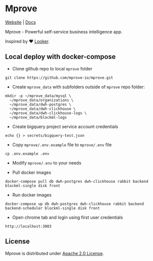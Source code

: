 # Mprove

[Website](https://mprove.io) | [Docs](https://docs.mprove.io)

Mprove - Powerful self-service business intelligence app.

Inspired by :heart: [Looker](https://looker.com/).

## Local deploy with docker-compose

- Clone github repo to local `mprove` folder

```
git clone https://github.com/mprove-io/mprove.git
```

- Create `mprove_data` with subfolders outside of `mprove` repo folder:

```
mkdir -p ~/mprove_data/mysql \
  ~/mprove_data/organizations \
  ~/mprove_data/dwh-postgres \
  ~/mprove_data/dwh-clickhouse \
  ~/mprove_data/dwh-clickhouse-logs \
  ~/mprove_data/blockml-logs
```

- Create bigquery project service account credentials

```
echo {} > secrets/bigquery-test.json
```

- Copy `mprove/.env.example` file to `mprove/.env` file

```
cp .env.example .env
```

- Modify `mprove/.env` to your needs

- Pull docker images

```
docker-compose pull db dwh-postgres dwh-clickhouse rabbit backend blockml-single disk front
```

- Run docker images

```
docker-compose up db dwh-postgres dwh-clickhouse rabbit backend backend-scheduler blockml-single disk front
```

- Open chrome tab and login using first user credentials

```
http://localhost:3003
```

## License

Mprove is distributed under [Apache 2.0 License](https://github.com/mprove-io/mprove/blob/master/LICENSE).
